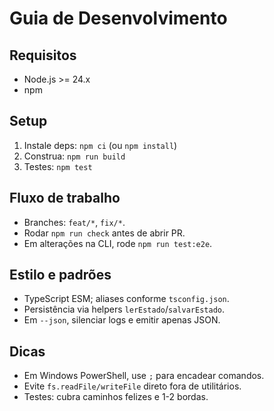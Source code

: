 # Guia de Desenvolvimento

## Requisitos

- Node.js >= 24.x
- npm

## Setup

1. Instale deps: `npm ci` (ou `npm install`)
2. Construa: `npm run build`
3. Testes: `npm test`

## Fluxo de trabalho

- Branches: `feat/*`, `fix/*`.
- Rodar `npm run check` antes de abrir PR.
- Em alterações na CLI, rode `npm run test:e2e`.

## Estilo e padrões

- TypeScript ESM; aliases conforme `tsconfig.json`.
- Persistência via helpers `lerEstado`/`salvarEstado`.
- Em `--json`, silenciar logs e emitir apenas JSON.

## Dicas

- Em Windows PowerShell, use `;` para encadear comandos.
- Evite `fs.readFile/writeFile` direto fora de utilitários.
- Testes: cubra caminhos felizes e 1-2 bordas.
